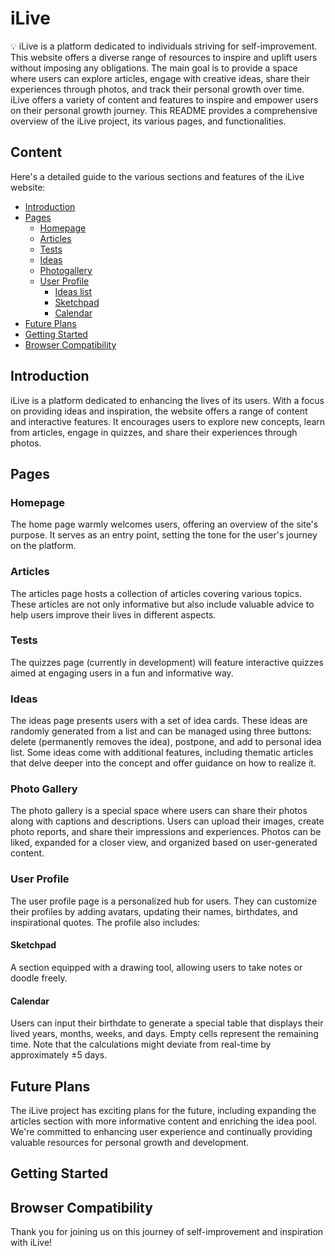 # iLive 

💡 iLive is a platform dedicated to individuals striving for self-improvement. This website offers a diverse range of resources to inspire and uplift users without imposing any obligations. The main goal is to provide a space where users can explore articles, engage with creative ideas, share their experiences through photos, and track their personal growth over time. iLive offers a variety of content and features to inspire and empower users on their personal growth journey. This README provides a comprehensive overview of the iLive project, its various pages, and functionalities.

## Сontent
Here's a detailed guide to the various sections and features of the iLive website:

-   [Introduction](#introduction)
-   [Pages](#pages)
    -   [Homepage](#homepage)
    -   [Articles](#articles)
    -   [Tests](#tests)
    -   [Ideas](#ideas)
    -   [Photogallery](#photo-gallery)
    -   [User Profile](#user-profile)
	     -   [Ideas list](#user-ideas)
        -   [Sketchpad](#user-sketchpad)
        -   [Calendar](#user-calendar)
-  [Future Plans](#future-plans)
- [Getting Started](#getting-started)
- [Browser Compatibility](#browser-compatibility)

## Introduction

iLive is a platform dedicated to enhancing the lives of its users. With a focus on providing ideas and inspiration, the website offers a range of content and interactive features. It encourages users to explore new concepts, learn from articles, engage in quizzes, and share their experiences through photos.

## Pages
<a name="pages"></a>


### Homepage
<a name="homepage"></a>

The home page warmly welcomes users, offering an overview of the site's purpose. It serves as an entry point, setting the tone for the user's journey on the platform.

### Articles
<a name="articles"></a>

The articles page hosts a collection of articles covering various topics. These articles are not only informative but also include valuable advice to help users improve their lives in different aspects.

### Tests
<a name="tests"></a>

The quizzes page (currently in development) will feature interactive quizzes aimed at engaging users in a fun and informative way.

### Ideas
<a name="ideas"></a>

The ideas page presents users with a set of idea cards. These ideas are randomly generated from a list and can be managed using three buttons: delete (permanently removes the idea), postpone, and add to personal idea list. Some ideas come with additional features, including thematic articles that delve deeper into the concept and offer guidance on how to realize it.

### Photo Gallery
<a name="photo-gallery"></a>

The photo gallery is a special space where users can share their photos along with captions and descriptions. Users can upload their images, create photo reports, and share their impressions and experiences. Photos can be liked, expanded for a closer view, and organized based on user-generated content.

### User Profile
<a name="user-profile"></a>

The user profile page is a personalized hub for users. They can customize their profiles by adding avatars, updating their names, birthdates, and inspirational quotes. The profile also includes:

#### Sketchpad
<a name="user-sketchpad"></a>

A section equipped with a drawing tool, allowing users to take notes or doodle freely.

#### Calendar
<a name="user-calendar"></a>

Users can input their birthdate to generate a special table that displays their lived years, months, weeks, and days. Empty cells represent the remaining time. Note that the calculations might deviate from real-time by approximately ±5 days.

## Future Plans
<a name="future-plans"></a>

The iLive project has exciting plans for the future, including expanding the articles section with more informative content and enriching the idea pool. We're committed to enhancing user experience and continually providing valuable resources for personal growth and development.

## Getting Started
<a name="getting-started"></a>

## Browser Compatibility
<a name="browser-compatibility"></a>

Thank you for joining us on this journey of self-improvement and inspiration with iLive!
